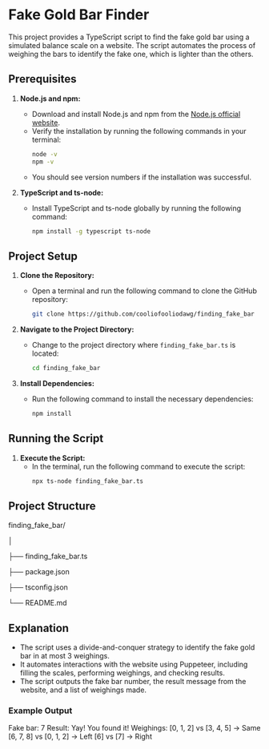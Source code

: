 # Fake Gold Bar Finder

This project provides a TypeScript script to find the fake gold bar using a simulated balance scale on a website. The script automates the process of weighing the bars to identify the fake one, which is lighter than the others.

## Prerequisites

1. **Node.js and npm:**
   - Download and install Node.js and npm from the [Node.js official website](https://nodejs.org/).
   - Verify the installation by running the following commands in your terminal:
     ```sh
     node -v
     npm -v
     ```
   - You should see version numbers if the installation was successful.

2. **TypeScript and ts-node:**
   - Install TypeScript and ts-node globally by running the following command:
     ```sh
     npm install -g typescript ts-node
     ```

## Project Setup

1. **Clone the Repository:**
   - Open a terminal and run the following command to clone the GitHub repository:
     ```sh
     git clone https://github.com/cooliofooliodawg/finding_fake_bar
     ```

2. **Navigate to the Project Directory:**
   - Change to the project directory where `finding_fake_bar.ts` is located:
     ```sh
     cd finding_fake_bar
     ```

3. **Install Dependencies:**
   - Run the following command to install the necessary dependencies:
     ```sh
     npm install
     ```

## Running the Script

1. **Execute the Script:**
   - In the terminal, run the following command to execute the script:
     ```sh
     npx ts-node finding_fake_bar.ts
     ```

## Project Structure

finding_fake_bar/

│

├── finding_fake_bar.ts

├── package.json

├── tsconfig.json

└── README.md


## Explanation

- The script uses a divide-and-conquer strategy to identify the fake gold bar in at most 3 weighings.
- It automates interactions with the website using Puppeteer, including filling the scales, performing weighings, and checking results.
- The script outputs the fake bar number, the result message from the website, and a list of weighings made.

### Example Output

Fake bar: 7
Result: Yay! You found it!
Weighings:
[0, 1, 2] vs [3, 4, 5] -> Same
[6, 7, 8] vs [0, 1, 2] -> Left
[6] vs [7] -> Right